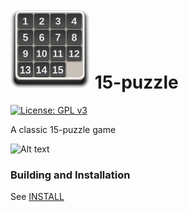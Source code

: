 # ![icon](data/icons/hicolor/64x64/apps/com.gitlab.nvlgit.pyatnashkee.svg) 15-puzzle
[![License: GPL v3](https://img.shields.io/badge/License-GPL%20v3-blue.svg)](http://www.gnu.org/licenses/gpl-3.0)

A classic 15-puzzle game

![Alt text](https://user-images.githubusercontent.com/29505119/28335203-4a434180-6c06-11e7-8c10-7ffa4047b3be.png)

### Building and Installation
See <a href="https://github.com/nvlgit/pyatnashkee/blob/master/INSTALL">INSTALL</a>

